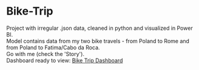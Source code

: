 # Bike-Trip
Project with irregular .json data, cleaned in python and visualized in Power BI.<br>
Model contains data from my two bike travels - from Poland to Rome and from Poland to Fatima/Cabo da Roca.<br>Go with me (check the 'Story').<br>
Dashboard ready to view:
[Bike Trip Dashboard](https://app.powerbi.com/view?r=eyJrIjoiNTgwMTE2ZjItN2IzNS00NmMxLTk0ZDQtOGYzNTE1MDdkM2RhIiwidCI6ImVkOTIyNGYzLTA3ZGYtNDliNS04YzZjLWEzNTVjNzhkNWFjMiIsImMiOjl9)
